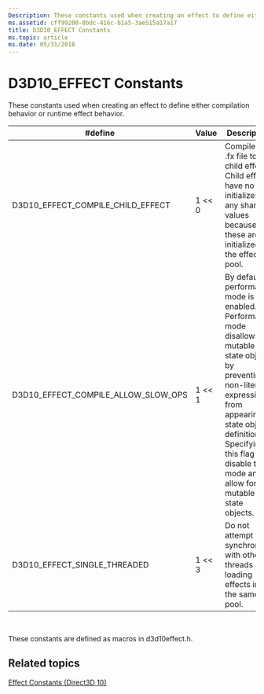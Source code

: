```yaml
---
Description: These constants used when creating an effect to define either compilation behavior or runtime effect behavior.
ms.assetid: cff99200-8bdc-416c-b1a5-3ae515a17a17
title: D3D10_EFFECT Constants
ms.topic: article
ms.date: 05/31/2018
---
```


# D3D10\_EFFECT Constants

These constants used when creating an effect to define either compilation behavior or runtime effect behavior.



| \#define                                 | Value        | Description                                                                                                                                                                                                                                                 |
|------------------------------------------|--------------|-------------------------------------------------------------------------------------------------------------------------------------------------------------------------------------------------------------------------------------------------------------|
| D3D10\_EFFECT\_COMPILE\_CHILD\_EFFECT    | 1 << 0 | Compile the .fx file to a child effect. Child effects have no initializes for any shared values because these are initialized in the effect pool.                                                                                                           |
| D3D10\_EFFECT\_COMPILE\_ALLOW\_SLOW\_OPS | 1 << 1 | By default, performance mode is enabled. Performance mode disallows mutable state objects by preventing non-literal expressions from appearing in state object definitions. Specifying this flag will disable the mode and allow for mutable state objects. |
| D3D10\_EFFECT\_SINGLE\_THREADED          | 1 << 3 | Do not attempt to synchronize with other threads loading effects into the same pool.                                                                                                                                                                        |



 

These constants are defined as macros in d3d10effect.h.

## Related topics

<dl> <dt>

[Effect Constants (Direct3D 10)](d3d10-graphics-reference-effect-constants.md)
</dt> </dl>

 

 



